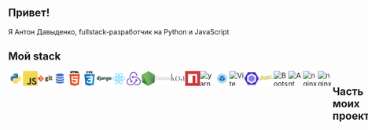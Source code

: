 ## Привет!

Я Антон Давыденко, fullstack-разработчик на Python и JavaScript

## Мой stack

<div style="display: flex;">
<img src="https://raw.githubusercontent.com/github/explore/80688e429a7d4ef2fca1e82350fe8e3517d3494d/topics/python/python.png" width="30" height="30" alt="python logo">
<img src="https://raw.githubusercontent.com/github/explore/80688e429a7d4ef2fca1e82350fe8e3517d3494d/topics/javascript/javascript.png" width="30" height="30" alt="javascript">
<img src="https://raw.githubusercontent.com/github/explore/80688e429a7d4ef2fca1e82350fe8e3517d3494d/topics/git/git.png" width="30" height="30" alt="git">
<img src="https://raw.githubusercontent.com/github/explore/80688e429a7d4ef2fca1e82350fe8e3517d3494d/topics/sql/sql.png"  width="30" height="30" alt="sql">
<img src="https://raw.githubusercontent.com/github/explore/80688e429a7d4ef2fca1e82350fe8e3517d3494d/topics/html/html.png" width="30" height="30" alt="html">
<img src="https://raw.githubusercontent.com/github/explore/80688e429a7d4ef2fca1e82350fe8e3517d3494d/topics/css/css.png" width="30" height="30" alt="css">
<img src="https://raw.githubusercontent.com/github/explore/7456fdff59816d37ef383a6c8f32a26ff7332db2/topics/django/django.png" width="30" height="30" alt="django">
<img src="https://raw.githubusercontent.com/github/explore/80688e429a7d4ef2fca1e82350fe8e3517d3494d/topics/react/react.png"  width="30" height="30" alt="react">
<img src="https://raw.githubusercontent.com/github/explore/80688e429a7d4ef2fca1e82350fe8e3517d3494d/topics/redux/redux.png" width="30" height="30" alt="redux">
<img src="https://raw.githubusercontent.com/github/explore/80688e429a7d4ef2fca1e82350fe8e3517d3494d/topics/nodejs/nodejs.png" width="30" height="30" alt="nodejs">
<img src="https://raw.githubusercontent.com/github/explore/80688e429a7d4ef2fca1e82350fe8e3517d3494d/topics/express/express.png" width="30" height="30" alt="express">
<img src="https://raw.githubusercontent.com/github/explore/087f23463641d25ee971402fa26e3dfb2855edb9/topics/koa/koa.png" width="30" height="30" alt="koa">
<img src="https://raw.githubusercontent.com/github/explore/80688e429a7d4ef2fca1e82350fe8e3517d3494d/topics/npm/npm.png"  width="30" height="30" alt="npm">
<img class="avatar mr-2 d-none d-md-block" alt="yarn" src="https://avatars.githubusercontent.com/u/22247014?s=48&amp;v=4" width="30" height="30">
<img src="https://raw.githubusercontent.com/github/explore/80688e429a7d4ef2fca1e82350fe8e3517d3494d/topics/webpack/webpack.png"  width="30" height="30" alt="webpack">
<img src="https://camo.githubusercontent.com/2e1efd50b61f26c56e82929d735dce115937350e280abac98641c79d765da27c/68747470733a2f2f766974656a732e6465762f6c6f676f2e737667" alt="Vite" data-canonical-src="https://vitejs.dev/logo.svg" width="30" height="30">

<img src="https://raw.githubusercontent.com/github/explore/80688e429a7d4ef2fca1e82350fe8e3517d3494d/topics/eslint/eslint.png" class="rounded mr-3" width="30" height="30" alt="eslint">
<img src="https://raw.githubusercontent.com/github/explore/cb39e2385dfcec8a661d01bfacff6b1e33bbaa9d/topics/babel/babel.png" class="rounded mr-3" width="30" height="30" alt="babel">
<img class="avatar mr-2 d-none d-md-block" alt="Bootstrap" src="https://avatars.githubusercontent.com/u/13629408?s=48&amp;v=4" width="30" height="30">
<img class="avatar mr-2 d-none d-md-block" alt="Ant design" src="https://avatars.githubusercontent.com/u/12101536?s=48&amp;v=4" width="30" height="30">
<img class="avatar mr-2 d-none d-md-block" alt="nginx" src="https://avatars.githubusercontent.com/u/1412239?s=48&amp;v=4" width="30" height="30">
<img class="avatar mr-2 d-none d-md-block" alt="nginx" src="https://docs.gunicorn.org/en/stable/_images/gunicorn.png" width="30" height="30">

## Часть моих проектов

- [Diploma](https://github.com/Antonio-87/Diplom.Cloud.Frontend.git)

- [Python, REST API](https://github.com/Antonio-87/Python_coursework)
- [SQL, SQLAlchemy , DBeaver, PostgreSQL](https://github.com/Antonio-87/DZ_database)
- [Домашние работы по Django](https://github.com/Antonio-87/DZ_Django/tree/video)
- [VK_bot(Python, ORM на SQLAlchemy, PostgreSQL, API)](https://github.com/Antonio-87/VK-bot.git)
- [HTML и CSS](https://github.com/Antonio-87/Courswork_HTML_CSS.git)
- [JavaScript, Semantic-UI](https://github.com/Antonio-87/DZ_courswork-js_backup.git)
- [JavaScript, Node, Koa, WebSocket](https://github.com/Antonio-87/WS.Chat.Frontend.git)
- [JavaScript, DnD](https://github.com/Antonio-87/Trello.Working-with-files.DnD.git)
- [JavaScript, Navigator](https://github.com/Antonio-87/TimeLine.Media-Geo-Natif.git)

## Сертификаты в нетологии

- [Основы языка программирования Python](https://github.com/Antonio-87/Antonio-87/blob/main/certificate_basic_python.pdf)
- [GIT](https://github.com/Antonio-87/Antonio-87/blob/main/certificate_GIT.pdf)
- [Базы данных для Python-разработчиков](https://github.com/Antonio-87/Antonio-87/blob/main/certificate_database.pdf)
- [Профессиональная работа с Python](https://github.com/Antonio-87/Antonio-87/blob/main/certificate_profi_python.pdf)
- [Django](https://github.com/Antonio-87/Antonio-87/blob/main/certificate_Django.pdf)
- [HTML и CSS](https://github.com/Antonio-87/Antonio-87/blob/main/certificate_HTML_CSS.pdf)
- [avaScript: основы работы в браузере](https://github.com/Antonio-87/Antonio-87/blob/main/certificate_JS.pdf)
- [JavaScript: углубленный курс веб-разработки](https://github.com/Antonio-87/Antonio-87/blob/main/certificate_profi_JS.pdf)
- [Расширенный инструментарий JavaScript в браузере](https://github.com/Antonio-87/Antonio-87/blob/main/certificate_advanced_toolkit_JS.pdf)
- [React](https://github.com/Antonio-87/Antonio-87/blob/main/certificate_React.pdf)
- [Сертификат об окончании курса](https://github.com/Antonio-87/Antonio-87/blob/main/Fullstack_certificate.pdf)
